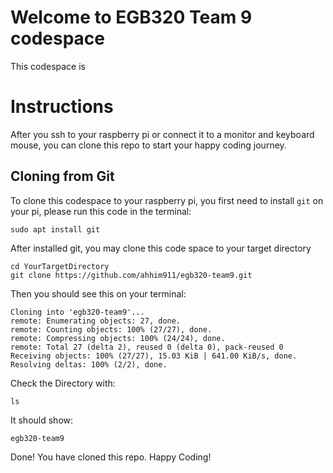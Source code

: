 # Welcome to EGB320 Team 9 codespace
This codespace is 

# Instructions
After you ssh to your raspberry pi or connect it to a monitor and keyboard mouse, you can clone this repo to start your happy coding journey.

## Cloning from Git
To clone this codespace to your raspberry pi, you first need to install `git` on your pi, please run this code in the terminal:
```
sudo apt install git
```

After installed git, you may clone this code space to your target directory
```
cd YourTargetDirectory
git clone https://github.com/ahhim911/egb320-team9.git
```

Then you should see this on your terminal:
```
Cloning into 'egb320-team9'...
remote: Enumerating objects: 27, done.
remote: Counting objects: 100% (27/27), done.
remote: Compressing objects: 100% (24/24), done.
remote: Total 27 (delta 2), reused 0 (delta 0), pack-reused 0
Receiving objects: 100% (27/27), 15.03 KiB | 641.00 KiB/s, done.
Resolving deltas: 100% (2/2), done.
```
Check the Directory with:
```
ls
```
It should show:
```
egb320-team9
```
Done! You have cloned this repo. Happy Coding!











